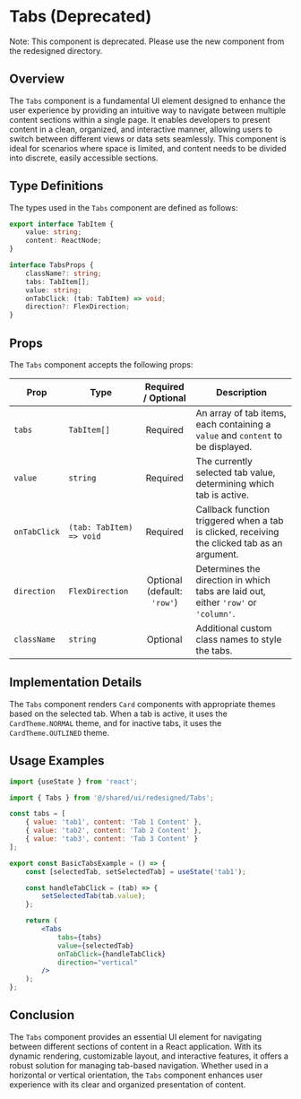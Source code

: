 # Tabs (Deprecated)

Note: This component is deprecated. Please use the new component from the redesigned directory.

## Overview
The `Tabs` component is a fundamental UI element designed to enhance the user experience by providing an intuitive way to navigate between multiple content sections within a single page. It enables developers to present content in a clean, organized, and interactive manner, allowing users to switch between different views or data sets seamlessly. This component is ideal for scenarios where space is limited, and content needs to be divided into discrete, easily accessible sections.

## Type Definitions 
The types used in the `Tabs` component are defined as follows:
```typescript
export interface TabItem {
    value: string;
    content: ReactNode;
}

interface TabsProps {
    className?: string;
    tabs: TabItem[];
    value: string;
    onTabClick: (tab: TabItem) => void;
    direction?: FlexDirection;
}
```

## Props 
The `Tabs` component accepts the following props:

| Prop         | Type                                        |          Required / Optional          | Description                                                                 |
|--------------|---------------------------------------------|:-------------------------------------:|-----------------------------------------------------------------------------|
| `tabs`       | `TabItem[]`                                 |               Required                | An array of tab items, each containing a `value` and `content` to be displayed. |
| `value`      | `string`                                    |               Required                | The currently selected tab value, determining which tab is active.          |
| `onTabClick` | `(tab: TabItem) => void`                    |               Required                | Callback function triggered when a tab is clicked, receiving the clicked tab as an argument. |
| `direction`  | `FlexDirection`                             | Optional <br/> (default: `'row'`) | Determines the direction in which tabs are laid out, either `'row'` or `'column'`. |
| `className`  | `string`                                    |               Optional                | Additional custom class names to style the tabs.                            |

## Implementation Details
The `Tabs` component renders `Card` components with appropriate themes based on the selected tab. When a tab is active, it uses the `CardTheme.NORMAL` theme, and for inactive tabs, it uses the `CardTheme.OUTLINED` theme.


## Usage Examples

```jsx
import {useState } from 'react';

import { Tabs } from '@/shared/ui/redesigned/Tabs';

const tabs = [
    { value: 'tab1', content: 'Tab 1 Content' },
    { value: 'tab2', content: 'Tab 2 Content' },
    { value: 'tab3', content: 'Tab 3 Content' }
];

export const BasicTabsExample = () => {
    const [selectedTab, setSelectedTab] = useState('tab1');

    const handleTabClick = (tab) => {
        setSelectedTab(tab.value);
    };

    return (
        <Tabs
            tabs={tabs}
            value={selectedTab}
            onTabClick={handleTabClick}
            direction="vertical"
        />
    );
};
```
## Conclusion
The `Tabs` component provides an essential UI element for navigating between different sections of content in a React application. With its dynamic rendering, customizable layout, and interactive features, it offers a robust solution for managing tab-based navigation. Whether used in a horizontal or vertical orientation, the `Tabs` component enhances user experience with its clear and organized presentation of content.
